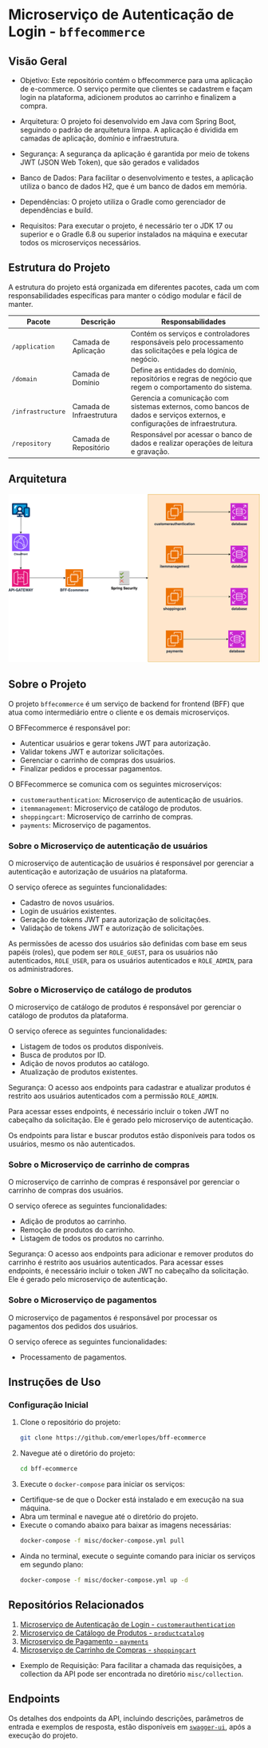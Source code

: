 # Microserviço de Autenticação de Login - `bffecommerce`

## Visão Geral

- Objetivo: Este repositório contém o bffecommerce para uma aplicação de e-commerce. O serviço
  permite que clientes se cadastrem e façam login na plataforma, adicionem produtos ao carrinho e finalizem a compra.

- Arquitetura: O projeto foi desenvolvido em Java com Spring Boot, seguindo o padrão de arquitetura limpa. A aplicação
  é dividida em camadas de aplicação, domínio e infraestrutura.

- Segurança: A segurança da aplicação é garantida por meio de tokens JWT (JSON Web Token), que são gerados e validados

- Banco de Dados: Para facilitar o desenvolvimento e testes, a aplicação utiliza o banco de dados H2, que é um banco de
  dados em memória.

- Dependências: O projeto utiliza o Gradle como gerenciador de dependências e build.

- Requisitos: Para executar o projeto, é necessário ter o JDK 17 ou superior e o Gradle 6.8 ou superior instalados na
  máquina e executar todos os microserviços necessários.

## Estrutura do Projeto

A estrutura do projeto está organizada em diferentes pacotes, cada um com responsabilidades específicas para manter o
código modular e fácil de manter.

| Pacote            | Descrição                | Responsabilidades                                                                                                          |
|-------------------|--------------------------|----------------------------------------------------------------------------------------------------------------------------|
| `/application`    | Camada de Aplicação      | Contém os serviços e controladores responsáveis pelo processamento das solicitações e pela lógica de negócio.              |
| `/domain`         | Camada de Domínio        | Define as entidades do domínio, repositórios e regras de negócio que regem o comportamento do sistema.                     |
| `/infrastructure` | Camada de Infraestrutura | Gerencia a comunicação com sistemas externos, como bancos de dados e serviços externos, e configurações de infraestrutura. |
| `/repository`     | Camada de Repositório    | Responsável por acessar o banco de dados e realizar operações de leitura e gravação.                                       |

## Arquitetura

![arquitetura](misc/images/desenho-solucao.drawio.png)

## Sobre o Projeto

O projeto `bffecommerce` é um serviço de backend for frontend (BFF) que atua como intermediário entre o cliente e os
demais microserviços.

O BFFecommerce é responsável por:

- Autenticar usuários e gerar tokens JWT para autorização.
- Validar tokens JWT e autorizar solicitações.
- Gerenciar o carrinho de compras dos usuários.
- Finalizar pedidos e processar pagamentos.

O BFFecommerce se comunica com os seguintes microserviços:

- `customerauthentication`: Microserviço de autenticação de usuários.
- `itemmanagement`: Microserviço de catálogo de produtos.
- `shoppingcart`: Microserviço de carrinho de compras.
- `payments`: Microserviço de pagamentos.

### Sobre o Microserviço de autenticação de usuários

O microserviço de autenticação de usuários é responsável por gerenciar a autenticação e autorização de usuários na
plataforma.

O serviço oferece as seguintes funcionalidades:

- Cadastro de novos usuários.
- Login de usuários existentes.
- Geração de tokens JWT para autorização de solicitações.
- Validação de tokens JWT e autorização de solicitações.

As permissões de acesso dos usuários são definidas com base em seus papéis (roles), que podem ser `ROLE_GUEST`, para os
usuários não autenticados, `ROLE_USER`, para os usuários autenticados e `ROLE_ADMIN`, para os administradores.

### Sobre o Microserviço de catálogo de produtos

O microserviço de catálogo de produtos é responsável por gerenciar o catálogo de produtos da plataforma.

O serviço oferece as seguintes funcionalidades:

- Listagem de todos os produtos disponíveis.
- Busca de produtos por ID.
- Adição de novos produtos ao catálogo.
- Atualização de produtos existentes.

Segurança:
O acesso aos endpoints para cadastrar e atualizar produtos é restrito aos usuários autenticados com a
permissão `ROLE_ADMIN`.

Para acessar esses endpoints, é necessário incluir o token JWT no cabeçalho da solicitação. Ele é gerado pelo
microserviço de autenticação.

Os endpoints para listar e buscar produtos estão disponíveis para todos os usuários, mesmo os não autenticados.

### Sobre o Microserviço de carrinho de compras

O microserviço de carrinho de compras é responsável por gerenciar o carrinho de compras dos usuários.

O serviço oferece as seguintes funcionalidades:

- Adição de produtos ao carrinho.
- Remoção de produtos do carrinho.
- Listagem de todos os produtos no carrinho.

Segurança: O acesso aos endpoints para adicionar e remover produtos do carrinho é restrito aos usuários autenticados.
Para acessar esses endpoints, é necessário incluir o token JWT no cabeçalho da solicitação. Ele é gerado pelo
microserviço de autenticação.

### Sobre o Microserviço de pagamentos

O microserviço de pagamentos é responsável por processar os pagamentos dos pedidos dos usuários.

O serviço oferece as seguintes funcionalidades:

- Processamento de pagamentos.

## Instruções de Uso

### Configuração Inicial

1. Clone o repositório do projeto:
    ```bash
    git clone https://github.com/emerlopes/bff-ecommerce
    ```

2. Navegue até o diretório do projeto:
    ```bash
    cd bff-ecommerce
    ```

3. Execute o `docker-compose` para iniciar os serviços:

- Certifique-se de que o Docker está instalado e em execução na sua máquina.
- Abra um terminal e navegue até o diretório do projeto.
- Execute o comando abaixo para baixar as imagens necessárias:
    ```bash
    docker-compose -f misc/docker-compose.yml pull
    ```
- Ainda no terminal, execute o seguinte comando para iniciar os serviços em segundo plano:
    ```bash
    docker-compose -f misc/docker-compose.yml up -d
    ```

## Repositórios Relacionados

1. [Microserviço de Autenticação de Login - `customerauthentication`](https://github.com/emerlopes/customerauthentication)
2. [Microserviço de Catálogo de Produtos - `productcatalog`](https://github.com/emerlopes/itemmanagement)
3. [Microserviço de Pagamento - `payments`](https://github.com/emerlopes/payments)
4. [Microserviço de Carrinho de Compras - `shoppingcart`](https://github.com/emerlopes/shoppingcart)

- Exemplo de Requisição: Para facilitar a chamada das requisições, a collection da API pode ser encontrada no diretório
  `misc/collection`.

## Endpoints

Os detalhes dos endpoints da API, incluindo descrições, parâmetros de entrada e exemplos de resposta, estão disponíveis
em [`swagger-ui`](http://localhost:8080/swagger-ui/index.html#/), após a execução do projeto.

